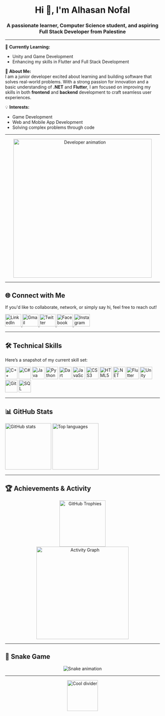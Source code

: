 <h1 align="center">Hi 👋, I'm Alhasan Nofal</h1>
<h3 align="center">A passionate learner, Computer Science student, and aspiring Full Stack Developer from Palestine</h3>

---

🌱 **Currently Learning:**  
- Unity and Game Development  
- Enhancing my skills in Flutter and Full Stack Development  

🎯 **About Me:**  
I am a junior developer excited about learning and building software that solves real-world problems. With a strong passion for innovation and a basic understanding of **.NET** and **Flutter**, I am focused on improving my skills in both **frontend** and **backend** development to craft seamless user experiences.

💡 **Interests:**  
- Game Development  
- Web and Mobile App Development  
- Solving complex problems through code  

---

<div align="center">
  <img height="450" src="https://user-images.githubusercontent.com/74038190/225813708-98b745f2-7d22-48cf-9150-083f1b00d6c9.gif" alt="Developer animation" />
</div>

---

<h2>🌐 Connect with Me</h2>
<p>If you'd like to collaborate, network, or simply say hi, feel free to reach out!</p>

<div align="left">
  <a href="https://linkedin.com/in/alhasan-nofal/" target="_blank">
    <img src="https://raw.githubusercontent.com/maurodesouza/profile-readme-generator/master/src/assets/icons/social/linkedin/default.svg" width="52" height="40" alt="LinkedIn" />
  </a>
  <a href="mailto:alhasannofal03@gmail.com" target="_blank">
    <img src="https://raw.githubusercontent.com/maurodesouza/profile-readme-generator/master/src/assets/icons/social/gmail/default.svg" width="52" height="40" alt="Gmail" />
  </a>
  <a href="https://x.com/alhasanno" target="_blank">
    <img src="https://raw.githubusercontent.com/maurodesouza/profile-readme-generator/master/src/assets/icons/social/twitter/default.svg" width="52" height="40" alt="Twitter" />
  </a>
  <a href="https://facebook.com/alhassan.nofal.9" target="_blank">
    <img src="https://raw.githubusercontent.com/maurodesouza/profile-readme-generator/master/src/assets/icons/social/facebook/default.svg" width="52" height="40" alt="Facebook" />
  </a>
  <a href="https://instagram.com/_a.nofal/" target="_blank">
    <img src="https://raw.githubusercontent.com/maurodesouza/profile-readme-generator/master/src/assets/icons/social/instagram/default.svg" width="52" height="40" alt="Instagram" />
  </a>
</div>

---

<h2>🛠️ Technical Skills</h2>
<p>Here’s a snapshot of my current skill set:</p>

<div align="left">
  <img src="https://cdn.jsdelivr.net/gh/devicons/devicon/icons/cplusplus/cplusplus-original.svg" height="40" alt="C++" />
  <img src="https://cdn.jsdelivr.net/gh/devicons/devicon/icons/csharp/csharp-original.svg" height="40" alt="C#" />
  <img src="https://cdn.jsdelivr.net/gh/devicons/devicon/icons/java/java-original.svg" height="40" alt="Java" />
  <img src="https://cdn.jsdelivr.net/gh/devicons/devicon/icons/python/python-original.svg" height="40" alt="Python" />
  <img src="https://cdn.jsdelivr.net/gh/devicons/devicon/icons/dart/dart-original.svg" height="40" alt="Dart" />
  <img src="https://cdn.jsdelivr.net/gh/devicons/devicon/icons/javascript/javascript-original.svg" height="40" alt="JavaScript" />
  <img src="https://cdn.jsdelivr.net/gh/devicons/devicon/icons/css3/css3-original.svg" height="40" alt="CSS3" />
  <img src="https://cdn.jsdelivr.net/gh/devicons/devicon/icons/html5/html5-original.svg" height="40" alt="HTML5" />
  <img src="https://cdn.jsdelivr.net/gh/devicons/devicon/icons/dotnetcore/dotnetcore-original.svg" height="40" alt=".NET Core" />
  <img src="https://cdn.jsdelivr.net/gh/devicons/devicon/icons/flutter/flutter-original.svg" height="40" alt="Flutter" />
  <img src="https://cdn.jsdelivr.net/gh/devicons/devicon/icons/unity/unity-original.svg" height="40" alt="Unity" />
  <img src="https://cdn.jsdelivr.net/gh/devicons/devicon/icons/git/git-original.svg" height="40" alt="Git" />
  <img src="https://cdn.jsdelivr.net/gh/devicons/devicon/icons/microsoftsqlserver/microsoftsqlserver-plain.svg" height="40" alt="SQL Server" />
</div>

---

<h2>📊 GitHub Stats</h2>
<div align="left">
  <img src="https://github-readme-stats.vercel.app/api?username=alhasanno&show_icons=true&include_all_commits=true&count_private=true&theme=dracula&hide_border=false" height="150" alt="GitHub stats" />
  <img src="https://github-readme-stats.vercel.app/api/top-langs?username=alhasanno&layout=compact&langs_count=6&theme=dracula&hide_border=false" height="150" alt="Top languages" />
</div>

---

<h2>🏆 Achievements & Activity</h2>
<div align="center">
  <img src="https://github-profile-trophy.vercel.app/?username=alhasanno&theme=dracula&margin-w=8&margin-h=8" height="150" alt="GitHub Trophies" />
</div>

<div align="center">
  <img src="https://github-readme-activity-graph.vercel.app/graph?username=alhasanno&radius=16&theme=react-dark&area=true" height="300" alt="Activity Graph" />
</div>

---

<h2>🐍 Snake Game</h2>
<div align="center">
  <img src="https://raw.githubusercontent.com/alhasanno/alhasanno/output/snake.svg" alt="Snake animation" />
</div>

---

<div align="center">
  <img height="100" src="https://user-images.githubusercontent.com/74038190/212284087-bbe7e430-757e-4901-90bf-4cd2ce3e1852.gif" alt="Cool divider" />
</div>
